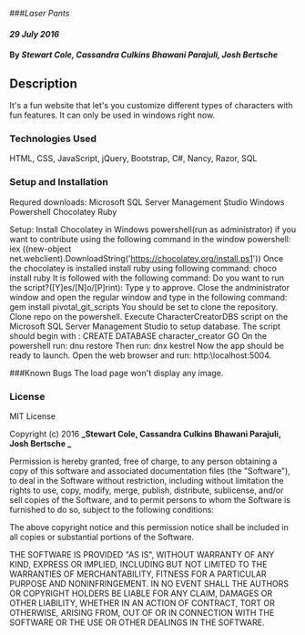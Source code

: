 ###_Laser Pants_

#### _29 July 2016_

#### By _**Stewart Cole, Cassandra Culkins Bhawani Parajuli, Josh Bertsche**_

## Description
It's a fun website that let's you customize different types of characters with fun features. It can only be used in windows right now.

### Technologies Used
HTML, CSS, JavaScript, jQuery, Bootstrap, C#, Nancy, Razor, SQL

### Setup and Installation
Requred downloads:
Microsoft SQL Server Management Studio
Windows Powershell
Chocolatey
Ruby


Setup:
Install Chocolatey in Windows powershell(run as administrator) if you want to contribute using the following command in the window powershell:
iex ((new-object net.webclient).DownloadString('https://chocolatey.org/install.ps1'))
Once the chocolatey is installed install ruby using following command: choco install ruby
It is followed with the following command: Do you want to run the script?([Y]es/[N]o/[P]rint):
Type y to approve.
Close the andministrator window and open the regular window and type in the following command: gem install pivotal_git_scripts
You should be set to clone the repository.
Clone repo on the powershell.
Execute CharacterCreatorDBS script on the Microsoft SQL Server Management Studio to setup database.
The script should begin with :
CREATE DATABASE character_creator
GO
On the powershell run: dnu restore
Then run: dnx kestrel
Now the app should be ready to launch.
Open the web browser and run: http:\\localhost:5004.

###Known Bugs
The load page won't display any image.
### License

MIT License

Copyright (c) 2016 **_Stewart Cole, Cassandra Culkins Bhawani Parajuli, Josh Bertsche _**

Permission is hereby granted, free of charge, to any person obtaining a copy
of this software and associated documentation files (the "Software"), to deal
in the Software without restriction, including without limitation the rights
to use, copy, modify, merge, publish, distribute, sublicense, and/or sell
copies of the Software, and to permit persons to whom the Software is
furnished to do so, subject to the following conditions:

The above copyright notice and this permission notice shall be included in all
copies or substantial portions of the Software.

THE SOFTWARE IS PROVIDED "AS IS", WITHOUT WARRANTY OF ANY KIND, EXPRESS OR
IMPLIED, INCLUDING BUT NOT LIMITED TO THE WARRANTIES OF MERCHANTABILITY,
FITNESS FOR A PARTICULAR PURPOSE AND NONINFRINGEMENT. IN NO EVENT SHALL THE
AUTHORS OR COPYRIGHT HOLDERS BE LIABLE FOR ANY CLAIM, DAMAGES OR OTHER
LIABILITY, WHETHER IN AN ACTION OF CONTRACT, TORT OR OTHERWISE, ARISING FROM,
OUT OF OR IN CONNECTION WITH THE SOFTWARE OR THE USE OR OTHER DEALINGS IN THE
SOFTWARE.
